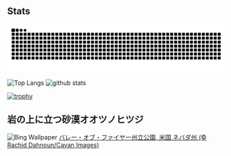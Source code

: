 ## Stats
<picture>
  <source media="(prefers-color-scheme: dark)" srcset="https://raw.githubusercontent.com/ba230t/ba230t/output/github-contribution-grid-snake-dark.svg">
  <source media="(prefers-color-scheme: light)" srcset="https://raw.githubusercontent.com/ba230t/ba230t/output/github-contribution-grid-snake.svg">
  <img alt="github contribution grid snake animation" src="https://raw.githubusercontent.com/ba230t/ba230t/output/github-contribution-grid-snake.svg">
</picture>

<p align="left">
  <img alt="Top Langs" height="150px" src="https://github-readme-stats.vercel.app/api/top-langs/?username=ba230t&layout=compact&theme=transparent" />
  <img alt="github stats" height="150px" src="https://github-readme-stats.vercel.app/api?username=ba230t&theme=transparent" />
</p>

[![trophy](https://github-profile-trophy.vercel.app/?username=ba230t&theme=transparent&column=7)](https://github.com/ryo-ma/github-profile-trophy)


<!-- Bing Wallpaper Start -->
## 岩の上に立つ砂漠オオツノヒツジ
![Bing Wallpaper](https://www.bing.com/th?id=OHR.NevadaBigHorns_JA-JP0367669044_1920x1080.jpg&rf=LaDigue_1920x1080.jpg&pid=hp)
[バレー・オブ・ファイヤー州立公園, 米国 ネバダ州 (© Rachid Dahnoun/Cavan Images)](https://www.bing.com/search?q=%E3%83%90%E3%83%AC%E3%83%BC%E3%83%BB%E3%82%AA%E3%83%96%E3%83%BB%E3%83%95%E3%82%A1%E3%82%A4%E3%83%A4%E3%83%BC%E5%B7%9E%E7%AB%8B%E5%85%AC%E5%9C%92&form=hpcapt&filters=HpDate%3a%2220250305_1500%22)
<!-- Bing Wallpaper End -->
